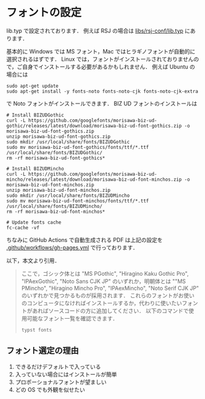# フォントの設定

lib.typ で設定されております．
例えば RSJ の場合は [libs/rsj-conf/lib.typ](../libs/rsj-conf/lib.typ#L5-L7) にあります．

基本的に Windows では MS フォント，Mac ではヒラギノフォントが自動的に選択されるはずです．
Linux では，フォントがインストールされておりませんので，ご自身でインストールする必要があるかもしれません．
例えば Ubuntu の場合には
```
sudo apt-get update
sudo apt-get install -y fonts-noto fonts-noto-cjk fonts-noto-cjk-extra
```
で Noto フォントがインストールできます．
BIZ UD フォントのインストールは
```
# Install BIZUDGothic
curl -L https://github.com/googlefonts/morisawa-biz-ud-gothic/releases/latest/download/morisawa-biz-ud-font-gothics.zip -o morisawa-biz-ud-font-gothics.zip
unzip morisawa-biz-ud-font-gothics.zip
sudo mkdir /usr/local/share/fonts/BIZUDGothic
sudo mv morisawa-biz-ud-font-gothics/fonts/ttf/*.ttf /usr/local/share/fonts/BIZUDGothic/
rm -rf morisawa-biz-ud-font-gothics*

# Install BIZUDMincho
curl -L https://github.com/googlefonts/morisawa-biz-ud-mincho/releases/latest/download/morisawa-biz-ud-font-minchos.zip -o morisawa-biz-ud-font-minchos.zip
unzip morisawa-biz-ud-font-minchos.zip
sudo mkdir /usr/local/share/fonts/BIZUDMincho
sudo mv morisawa-biz-ud-font-minchos/fonts/ttf/*.ttf /usr/local/share/fonts/BIZUDMincho/
rm -rf morisawa-biz-ud-font-minchos*

# Update fonts cache
fc-cache -vf
```



ちなみに GitHub Actions で自動生成される PDF は上記の設定を [.github/workflows/gh-pages.yml](../.github/workflows/gh-pages.yml#L22-L23) で行っております．

以下，本文より引用．

> ここで，ゴシック体とは "MS PGothic", "Hiragino Kaku Gothic Pro", "IPAexGothic", "Noto Sans CJK JP" のいずれか，明朝体とは ""MS PMincho", "Hiragino Mincho Pro", "IPAexMincho", "Noto Serif CJK JP" のいずれかで見つかるものが採用されます．
> これらのフォントがお使いのコンピュータになければインストールするか，代わりに使いたいフォントがあればソースコードの方に追加してください．
> 以下のコマンドで使用可能なフォント一覧を確認できます．
>   ```sh
>   typst fonts
>   ```

## フォント選定の理由

1. できるだけデフォルトで入っている
2. 入っていない場合にはインストールが簡単
3. プロポーショナルフォントが望ましい
4. どの OS でも外観を似せたい
